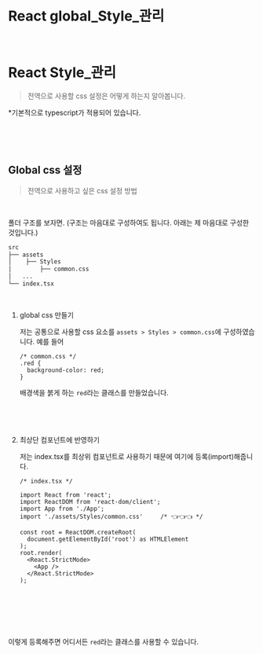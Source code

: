 # React global_Style_관리


​	

# React Style_관리

> 전역으로 사용할 css 설정은 어떻게 하는지 알아봅니다.

*기본적으로 typescript가 적용되어 있습니다. 

​	

​	

## Global css 설정

> 전역으로 사용하고 싶은 css 설정 방법

​	

폴더 구조를 보자면. (구조는 마음대로 구성하여도 됩니다. 아래는 제 마음대로 구성한 것입니다.)

```bash
src
├── assets
│    ├── Styles
│        ├── common.css
│   ...
└── index.tsx
```

​	

1. global css 만들기

   저는 공통으로 사용할 css 요소를 `assets > Styles > common.css`에 구성하였습니다. 예를 들어

   ```react
   /* common.css */
   .red {
     background-color: red;
   }
   ```

   배경색을 붉게 하는 `red`라는 클래스를 만들었습니다.

   ​	

   ​	

2. 최상단 컴포넌트에 반영하기

   저는 index.tsx를 최상위 컴포넌트로 사용하기 때문에 여기에 등록(import)해줍니다. 

   ```react
   /* index.tsx */
   
   import React from 'react';
   import ReactDOM from 'react-dom/client';
   import App from './App';
   import './assets/Styles/common.css'	   /* 👈👈👈 */
   
   const root = ReactDOM.createRoot(
     document.getElementById('root') as HTMLElement
   );
   root.render(
     <React.StrictMode>
       <App />
     </React.StrictMode>
   );
   ```

   ​	

   ​	

   ​	

이렇게 등록해주면 어디서든 `red`라는 클래스를 사용할 수 있습니다. 	

​	

​	



​	

